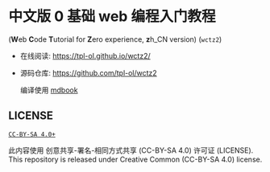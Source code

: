 # 中文版 0 基础 web 编程入门教程
(**W**eb **C**ode **T**utorial for **Z**ero experience, **z**h_CN version)
(`wctz2`)

+ 在线阅读: <https://tpl-ol.github.io/wctz2/>

+ 源码仓库: <https://github.com/tpl-ol/wctz2>

  编译使用 [mdbook](https://rust-lang.github.io/mdBook/)

## LICENSE

[`CC-BY-SA 4.0+`](https://creativecommons.org/licenses/by-sa/4.0/)

此内容使用 创意共享-署名-相同方式共享 (CC-BY-SA 4.0) 许可证 (LICENSE).
This repository is released under Creative Common (CC-BY-SA 4.0) license.
